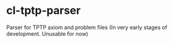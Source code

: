 cl-tptp-parser
==============

Parser for TPTP axiom and problem files (In very early stages of development. Unusable for now)

